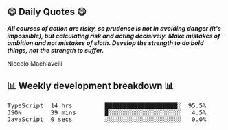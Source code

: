 ## 😄 Daily Quotes 😄

_**All courses of action are risky, so prudence is not in avoiding danger (it's impossible), but calculating risk and acting decisively. Make mistakes of ambition and not mistakes of sloth. Develop the strength to do bold things, not the strength to suffer.**_

Niccolo Machiavelli



## 📊 Weekly development breakdown 📊

<pre>TypeScript  14 hrs         ████████████████████░  95.5%
JSON        39 mins        ▉░░░░░░░░░░░░░░░░░░░░   4.5%
JavaScript  0 secs         ░░░░░░░░░░░░░░░░░░░░░   0.0%</pre>